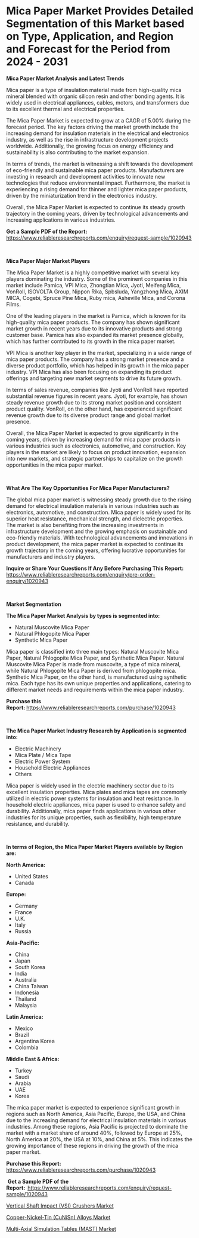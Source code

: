 <p><h1>Mica Paper Market Provides Detailed Segmentation of this Market based on Type, Application, and Region and Forecast for the Period from 2024 - 2031</h1></p><p><strong>Mica Paper Market Analysis and Latest Trends</strong></p>
<p><p>Mica paper is a type of insulation material made from high-quality mica mineral blended with organic silicon resin and other bonding agents. It is widely used in electrical appliances, cables, motors, and transformers due to its excellent thermal and electrical properties.</p><p>The Mica Paper Market is expected to grow at a CAGR of 5.00% during the forecast period. The key factors driving the market growth include the increasing demand for insulation materials in the electrical and electronics industry, as well as the rise in infrastructure development projects worldwide. Additionally, the growing focus on energy efficiency and sustainability is also contributing to the market expansion.</p><p>In terms of trends, the market is witnessing a shift towards the development of eco-friendly and sustainable mica paper products. Manufacturers are investing in research and development activities to innovate new technologies that reduce environmental impact. Furthermore, the market is experiencing a rising demand for thinner and lighter mica paper products, driven by the miniaturization trend in the electronics industry.</p><p>Overall, the Mica Paper Market is expected to continue its steady growth trajectory in the coming years, driven by technological advancements and increasing applications in various industries.</p></p>
<p><strong>Get a Sample PDF of the Report:&nbsp;</strong> <a href="https://www.reliableresearchreports.com/enquiry/request-sample/1020943">https://www.reliableresearchreports.com/enquiry/request-sample/1020943</a></p>
<p>&nbsp;</p>
<p><strong>Mica Paper Major Market Players</strong></p>
<p><p>The Mica Paper Market is a highly competitive market with several key players dominating the industry. Some of the prominent companies in this market include Pamica, VPI Mica, Zhongtian Mica, Jyoti, Meifeng Mica, VonRoll, ISOVOLTA Group, Nippon Rika, Spbsluda, Yangzhong Mica, AXIM MICA, Cogebi, Spruce Pine Mica, Ruby mica, Asheville Mica, and Corona Films.</p><p>One of the leading players in the market is Pamica, which is known for its high-quality mica paper products. The company has shown significant market growth in recent years due to its innovative products and strong customer base. Pamica has also expanded its market presence globally, which has further contributed to its growth in the mica paper market.</p><p>VPI Mica is another key player in the market, specializing in a wide range of mica paper products. The company has a strong market presence and a diverse product portfolio, which has helped in its growth in the mica paper industry. VPI Mica has also been focusing on expanding its product offerings and targeting new market segments to drive its future growth.</p><p>In terms of sales revenue, companies like Jyoti and VonRoll have reported substantial revenue figures in recent years. Jyoti, for example, has shown steady revenue growth due to its strong market position and consistent product quality. VonRoll, on the other hand, has experienced significant revenue growth due to its diverse product range and global market presence.</p><p>Overall, the Mica Paper Market is expected to grow significantly in the coming years, driven by increasing demand for mica paper products in various industries such as electronics, automotive, and construction. Key players in the market are likely to focus on product innovation, expansion into new markets, and strategic partnerships to capitalize on the growth opportunities in the mica paper market.</p></p>
<p>&nbsp;</p>
<p><strong>What Are The Key Opportunities For Mica Paper Manufacturers?</strong></p>
<p><p>The global mica paper market is witnessing steady growth due to the rising demand for electrical insulation materials in various industries such as electronics, automotive, and construction. Mica paper is widely used for its superior heat resistance, mechanical strength, and dielectric properties. The market is also benefiting from the increasing investments in infrastructure development and the growing emphasis on sustainable and eco-friendly materials. With technological advancements and innovations in product development, the mica paper market is expected to continue its growth trajectory in the coming years, offering lucrative opportunities for manufacturers and industry players.</p></p>
<p><strong>Inquire or Share Your Questions If Any Before Purchasing This Report:</strong> <a href="https://www.reliableresearchreports.com/enquiry/pre-order-enquiry/1020943">https://www.reliableresearchreports.com/enquiry/pre-order-enquiry/1020943</a></p>
<p>&nbsp;</p>
<p><strong>Market Segmentation</strong></p>
<p><strong>The Mica Paper Market Analysis by types is segmented into:</strong></p>
<p><ul><li>Natural Muscovite Mica Paper</li><li>Natural Phlogopite Mica Paper</li><li>Synthetic Mica Paper</li></ul></p>
<p><p>Mica paper is classified into three main types: Natural Muscovite Mica Paper, Natural Phlogopite Mica Paper, and Synthetic Mica Paper. Natural Muscovite Mica Paper is made from muscovite, a type of mica mineral, while Natural Phlogopite Mica Paper is derived from phlogopite mica. Synthetic Mica Paper, on the other hand, is manufactured using synthetic mica. Each type has its own unique properties and applications, catering to different market needs and requirements within the mica paper industry.</p></p>
<p><strong>Purchase this Report:&nbsp;</strong><a href="https://www.reliableresearchreports.com/purchase/1020943">https://www.reliableresearchreports.com/purchase/1020943</a></p>
<p>&nbsp;</p>
<p><strong>The Mica Paper Market Industry Research by Application is segmented into:</strong></p>
<p><ul><li>Electric Machinery</li><li>Mica Plate / Mica Tape</li><li>Electric Power System</li><li>Household Electric Appliances</li><li>Others</li></ul></p>
<p><p>Mica paper is widely used in the electric machinery sector due to its excellent insulation properties. Mica plates and mica tapes are commonly utilized in electric power systems for insulation and heat resistance. In household electric appliances, mica paper is used to enhance safety and durability. Additionally, mica paper finds applications in various other industries for its unique properties, such as flexibility, high temperature resistance, and durability.</p></p>
<p>&nbsp;</p>
<p><strong>In terms of Region, the Mica Paper Market Players available by Region are:</strong></p>
<p>
    <p> <strong> North America: </strong>
        <ul>
            <li>United States</li>
            <li>Canada</li>
        </ul>
        </p> 
    <p> <strong> Europe: </strong>
        <ul>
            <li>Germany</li>
            <li>France</li>
            <li>U.K.</li>
            <li>Italy</li>
            <li>Russia</li>
        </ul>
        </p> 
    <p> <strong> Asia-Pacific: </strong>
        <ul>
            <li>China</li>
            <li>Japan</li>
            <li>South Korea</li>
            <li>India</li>
            <li>Australia</li>
            <li>China Taiwan</li>
            <li>Indonesia</li>
            <li>Thailand</li>
            <li>Malaysia</li>
        </ul>
        </p> 
    <p> <strong> Latin America: </strong>
        <ul>
            <li>Mexico</li>
            <li>Brazil</li>
            <li>Argentina Korea</li>
            <li>Colombia</li>
        </ul>
        </p> 
    <p> <strong> Middle East & Africa: </strong>
        <ul>
            <li>Turkey</li>
            <li>Saudi</li>
            <li>Arabia</li>
            <li>UAE</li>
            <li>Korea</li>
        </ul>
    </p>
    </p>
<p><p>The mica paper market is expected to experience significant growth in regions such as North America, Asia Pacific, Europe, the USA, and China due to the increasing demand for electrical insulation materials in various industries. Among these regions, Asia Pacific is projected to dominate the market with a market share of around 40%, followed by Europe at 25%, North America at 20%, the USA at 10%, and China at 5%. This indicates the growing importance of these regions in driving the growth of the mica paper market.</p></p>
<p><strong>Purchase this Report: </strong><a href="https://www.reliableresearchreports.com/purchase/1020943">https://www.reliableresearchreports.com/purchase/1020943</a></p>
<p>&nbsp;<strong>Get a Sample PDF of the Report:&nbsp;&nbsp;</strong><a href="https://www.reliableresearchreports.com/enquiry/request-sample/1020943">https://www.reliableresearchreports.com/enquiry/request-sample/1020943</a></p>
<p><strong></strong></p>
<p><p><a href="https://view.publitas.com/reportprime-1/vertical-shaft-impact-vsi-crushers-market-size-market-share-and-global-market-analysis-report-2023-2030/">Vertical Shaft Impact (VSI) Crushers Market</a></p><p><a href="https://view.publitas.com/reportprime-1/copper-nickel-tin-cunisn-alloys-market-size-and-examines-its-market-scope-with-a-primary-focus-on-growth-opportunities-and-forecasted-trends-spanning-from-2023-to-2030/">Copper-Nickel-Tin (CuNiSn) Alloys Market</a></p><p><a href="https://view.publitas.com/reportprime-1/multi-axial-simulation-tables-mast-market-share-market-new-trends-analysis-report-by-type-by-application-by-end-use-by-region-and-segment-forecasts-2023-2030/">Multi-Axial Simulation Tables (MAST) Market</a></p></p>
